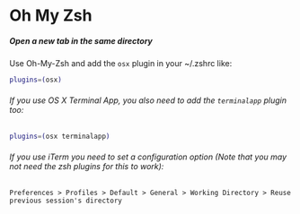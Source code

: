 # Oh My Zsh

##### Open a new tab in the same directory

Use Oh-My-Zsh and add the `osx` plugin in your ~/.zshrc like:

```bash
plugins=(osx)
```

###### If you use OS X Terminal App, you also need to add the `terminalapp` plugin too:

```bash
plugins=(osx terminalapp)
```

###### If you use iTerm you need to set a configuration option (Note that you may not need the zsh plugins for this to work):

```
Preferences > Profiles > Default > General > Working Directory > Reuse previous session's directory
```
